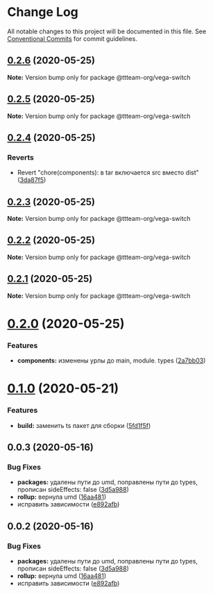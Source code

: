 # Change Log

All notable changes to this project will be documented in this file.
See [Conventional Commits](https://conventionalcommits.org) for commit guidelines.

## [0.2.6](https://github.com/ttteam-org/ttteam-vega-ui/compare/@ttteam-org/vega-switch@0.2.5...@ttteam-org/vega-switch@0.2.6) (2020-05-25)

**Note:** Version bump only for package @ttteam-org/vega-switch





## [0.2.5](https://github.com/ttteam-org/ttteam-vega-ui/compare/@ttteam-org/vega-switch@0.2.4...@ttteam-org/vega-switch@0.2.5) (2020-05-25)

**Note:** Version bump only for package @ttteam-org/vega-switch





## [0.2.4](https://github.com/ttteam-org/ttteam-vega-ui/compare/@ttteam-org/vega-switch@0.2.3...@ttteam-org/vega-switch@0.2.4) (2020-05-25)


### Reverts

* Revert "chore(components): в tar включается src вместо dist" ([3da87f5](https://github.com/ttteam-org/ttteam-vega-ui/commit/3da87f523e514c40c18815a6f2e44a6dbdd502b7))





## [0.2.3](https://github.com/ttteam-org/ttteam-vega-ui/compare/@ttteam-org/vega-switch@0.2.1...@ttteam-org/vega-switch@0.2.3) (2020-05-25)

**Note:** Version bump only for package @ttteam-org/vega-switch





## [0.2.2](https://github.com/ttteam-org/ttteam-vega-ui/compare/@ttteam-org/vega-switch@0.2.1...@ttteam-org/vega-switch@0.2.2) (2020-05-25)

**Note:** Version bump only for package @ttteam-org/vega-switch





## [0.2.1](https://github.com/ttteam-org/ttteam-vega-ui/compare/@ttteam-org/vega-switch@0.2.0...@ttteam-org/vega-switch@0.2.1) (2020-05-25)

**Note:** Version bump only for package @ttteam-org/vega-switch





# [0.2.0](https://github.com/ttteam-org/ttteam-vega-ui/compare/@ttteam-org/vega-switch@0.1.0...@ttteam-org/vega-switch@0.2.0) (2020-05-25)


### Features

* **components:** изменены урлы до main, module. types ([2a7bb03](https://github.com/ttteam-org/ttteam-vega-ui/commit/2a7bb0354a083e034a49ed7e3709283dec0b7381))





# [0.1.0](https://github.com/ttteam-org/ttteam-vega-ui/compare/@ttteam-org/vega-switch@0.0.2...@ttteam-org/vega-switch@0.1.0) (2020-05-21)


### Features

* **build:** заменить ts пакет для сборки ([5fd1f5f](https://github.com/ttteam-org/ttteam-vega-ui/commit/5fd1f5fcd66e4c7cd83b623b63c3fe49f1001d88))





## 0.0.3 (2020-05-16)

### Bug Fixes

- **packages:** удалены пути до umd, поправлены пути до types, прописан sideEffects: false ([3d5a988](https://github.com/gpn-prototypes/vega-ui/commit/3d5a98871aece5d6c79be112e2e60ecd0529694e))
- **rollup:** вернула umd ([16aa481](https://github.com/gpn-prototypes/vega-ui/commit/16aa48132ca6c3934b3b12aa079f8645a0efc89b))
- исправить зависимости ([e892afb](https://github.com/gpn-prototypes/vega-ui/commit/e892afb5368b7ed2c6bdd4c77e08917e033f75ed))

## 0.0.2 (2020-05-16)

### Bug Fixes

- **packages:** удалены пути до umd, поправлены пути до types, прописан sideEffects: false ([3d5a988](https://github.com/gpn-prototypes/vega-ui/commit/3d5a98871aece5d6c79be112e2e60ecd0529694e))
- **rollup:** вернула umd ([16aa481](https://github.com/gpn-prototypes/vega-ui/commit/16aa48132ca6c3934b3b12aa079f8645a0efc89b))
- исправить зависимости ([e892afb](https://github.com/gpn-prototypes/vega-ui/commit/e892afb5368b7ed2c6bdd4c77e08917e033f75ed))
